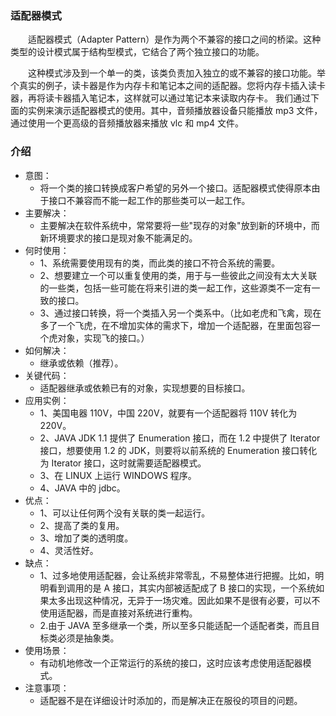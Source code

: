 ### 适配器模式
&emsp;&emsp;适配器模式（Adapter Pattern）是作为两个不兼容的接口之间的桥梁。这种类型的设计模式属于结构型模式，它结合了两个独立接口的功能。

&emsp;&emsp;这种模式涉及到一个单一的类，该类负责加入独立的或不兼容的接口功能。举个真实的例子，读卡器是作为内存卡和笔记本之间的适配器。您将内存卡插入读卡器，再将读卡器插入笔记本，这样就可以通过笔记本来读取内存卡。
我们通过下面的实例来演示适配器模式的使用。其中，音频播放器设备只能播放 mp3 文件，通过使用一个更高级的音频播放器来播放 vlc 和 mp4 文件。

### 介绍
- 意图：
    - 将一个类的接口转换成客户希望的另外一个接口。适配器模式使得原本由于接口不兼容而不能一起工作的那些类可以一起工作。
- 主要解决：
    - 主要解决在软件系统中，常常要将一些"现存的对象"放到新的环境中，而新环境要求的接口是现对象不能满足的。
- 何时使用： 
    - 1、系统需要使用现有的类，而此类的接口不符合系统的需要。 
    - 2、想要建立一个可以重复使用的类，用于与一些彼此之间没有太大关联的一些类，包括一些可能在将来引进的类一起工作，这些源类不一定有一致的接口。 
    - 3、通过接口转换，将一个类插入另一个类系中。（比如老虎和飞禽，现在多了一个飞虎，在不增加实体的需求下，增加一个适配器，在里面包容一个虎对象，实现飞的接口。）
- 如何解决：
    - 继承或依赖（推荐）。
- 关键代码：
    - 适配器继承或依赖已有的对象，实现想要的目标接口。
- 应用实例： 
    - 1、美国电器 110V，中国 220V，就要有一个适配器将 110V 转化为 220V。 
    - 2、JAVA JDK 1.1 提供了 Enumeration 接口，而在 1.2 中提供了 Iterator 接口，想要使用 1.2 的 JDK，则要将以前系统的 Enumeration 接口转化为 Iterator 接口，这时就需要适配器模式。 
    - 3、在 LINUX 上运行 WINDOWS 程序。 
    - 4、JAVA 中的 jdbc。
- 优点： 
    - 1、可以让任何两个没有关联的类一起运行。 
    - 2、提高了类的复用。 
    - 3、增加了类的透明度。 
    - 4、灵活性好。
- 缺点： 
    - 1、过多地使用适配器，会让系统非常零乱，不易整体进行把握。比如，明明看到调用的是 A 接口，其实内部被适配成了 B 接口的实现，一个系统如果太多出现这种情况，无异于一场灾难。因此如果不是很有必要，可以不使用适配器，而是直接对系统进行重构。 
    - 2.由于 JAVA 至多继承一个类，所以至多只能适配一个适配者类，而且目标类必须是抽象类。
- 使用场景：
    - 有动机地修改一个正常运行的系统的接口，这时应该考虑使用适配器模式。
- 注意事项：
    - 适配器不是在详细设计时添加的，而是解决正在服役的项目的问题。